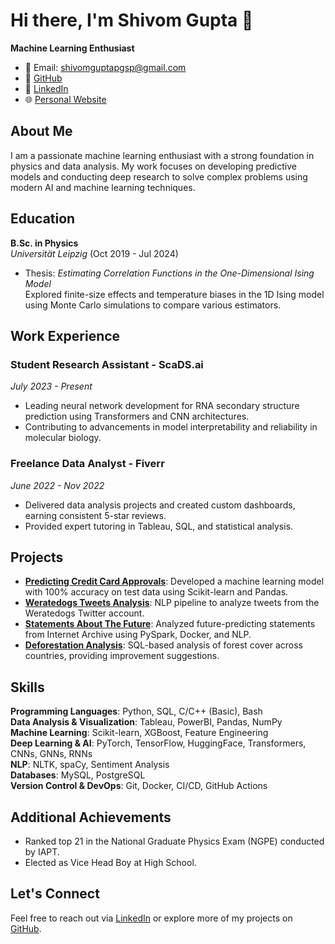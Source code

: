 # Hi there, I'm Shivom Gupta 👋
**Machine Learning Enthusiast**

- 📧 Email: [shivomguptapgsp@gmail.com](mailto:shivomguptapgsp@gmail.com)
- 🔗 [GitHub](https://github.com/shivom-gupta)
- 🔗 [LinkedIn](https://www.linkedin.com/in/shivom-gupta)
- 🌐 [Personal Website](http://shivom-gupta.github.io)

## About Me
I am a passionate machine learning enthusiast with a strong foundation in physics and data analysis. My work focuses on developing predictive models and conducting deep research to solve complex problems using modern AI and machine learning techniques.

## Education
**B.Sc. in Physics**  
*Universität Leipzig* (Oct 2019 - Jul 2024)  
- Thesis: *Estimating Correlation Functions in the One-Dimensional Ising Model*  
  Explored finite-size effects and temperature biases in the 1D Ising model using Monte Carlo simulations to compare various estimators.

## Work Experience
### Student Research Assistant - ScaDS.ai  
*July 2023 - Present*  
- Leading neural network development for RNA secondary structure prediction using Transformers and CNN architectures.
- Contributing to advancements in model interpretability and reliability in molecular biology.

### Freelance Data Analyst - Fiverr  
*June 2022 - Nov 2022*  
- Delivered data analysis projects and created custom dashboards, earning consistent 5-star reviews.
- Provided expert tutoring in Tableau, SQL, and statistical analysis.

## Projects
- **[Predicting Credit Card Approvals](https://github.com/shivom-gupta/Predicting_Credit_Card_Approvals)**: Developed a machine learning model with 100% accuracy on test data using Scikit-learn and Pandas.
- **[Weratedogs Tweets Analysis](https://github.com/shivom-gupta/weratedogs)**: NLP pipeline to analyze tweets from the Weratedogs Twitter account.
- **[Statements About The Future](https://github.com/shivom-gupta/satf)**: Analyzed future-predicting statements from Internet Archive using PySpark, Docker, and NLP.
- **[Deforestation Analysis](https://github.com/shivom-gupta/Deforestation)**: SQL-based analysis of forest cover across countries, providing improvement suggestions.

## Skills
**Programming Languages**: Python, SQL, C/C++ (Basic), Bash  
**Data Analysis & Visualization**: Tableau, PowerBI, Pandas, NumPy  
**Machine Learning**: Scikit-learn, XGBoost, Feature Engineering  
**Deep Learning & AI**: PyTorch, TensorFlow, HuggingFace, Transformers, CNNs, GNNs, RNNs  
**NLP**: NLTK, spaCy, Sentiment Analysis  
**Databases**: MySQL, PostgreSQL  
**Version Control & DevOps**: Git, Docker, CI/CD, GitHub Actions

## Additional Achievements
- Ranked top 21 in the National Graduate Physics Exam (NGPE) conducted by IAPT.
- Elected as Vice Head Boy at High School.

## Let's Connect
Feel free to reach out via [LinkedIn](https://www.linkedin.com/in/shivom-gupta) or explore more of my projects on [GitHub](https://github.com/shivom-gupta).

